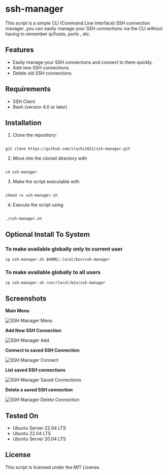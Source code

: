 # ssh-manager

This script is a simple CLI (Command Line Interface) SSH connection manager ,you can easily manage your SSH connections via the CLI
without having to remember ip/hosts, ports , etc.


## Features
- Easily manage your SSH connections and connect to them quickly.
- Add new SSH connections.
- Delete old SSH connections.

## Requirements
- SSH Client
- Bash (version 4.0 or later)

## Installation

1. Clone the repository: 
``` 

git clone https://github.com/itachi1621/ssh-manager.git 

```
2. Move into the cloned directory with 

``` 

cd ssh-manager

```
3. Make the script executable with

``` 

chmod +x ssh-manager.sh

```
4. Execute the script using

``` 

./ssh-manager.sh 

```

## Optional Install To System

### To make available globally only to current user

```
cp ssh-manager.sh $HOME/.local/bin/ssh-manager

```

### To make available globally to all users

```
cp ssh-manager.sh /usr/local/bin/ssh-manager

```

## Screenshots

**Main Menu**


![SSH Manager Menu](https://user-images.githubusercontent.com/62318474/230812530-d599d314-3a56-4e66-976e-9c41f6601c8e.png)


**Add New SSH Connection**

![SSH Manager Add](https://user-images.githubusercontent.com/62318474/230812732-a9550f4a-6fd7-4f6c-b24c-cd440288e670.png)

**Connect to saved SSH Connection**

![SSH Manager Connect](https://user-images.githubusercontent.com/62318474/230813252-e3a6178f-2202-4ccf-88df-ca7bbb6ebaa6.png)

**List saved SSH connections**

![SSH Manager Saved Connections](https://user-images.githubusercontent.com/62318474/230813682-cd26cd01-5555-47c1-9cb4-013f96babb79.png)

**Delete a saved SSH connection**

![SSH Manager Delete Connection](https://user-images.githubusercontent.com/62318474/230813990-8376c235-2585-4455-92e0-5b8cfb0d2275.png)

## Tested On

- Ubuntu Server 22.04 LTS
- Ubuntu 22.04 LTS
- Ubuntu Server 20.04 LTS

## License
This script is licensed under the MIT License.
